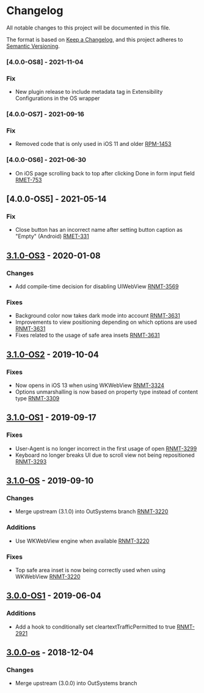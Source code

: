 # Changelog
All notable changes to this project will be documented in this file.

The format is based on [Keep a Changelog](https://keepachangelog.com/en/1.0.0/),
and this project adheres to [Semantic Versioning](https://semver.org/spec/v2.0.0.html).

### [4.0.0-OS8] - 2021-11-04
### Fix
- New plugin release to include metadata tag in Extensibility Configurations in the OS wrapper

### [4.0.0-OS7] - 2021-09-16
### Fix
- Removed code that is only used in iOS 11 and older [RPM-1453](https://outsystemsrd.atlassian.net/browse/RPM-1453)

### [4.0.0-OS6] - 2021-06-30
- On iOS page scrolling back to top after clicking Done in form input field [RMET-753](https://outsystemsrd.atlassian.net/browse/RMET-753)

## [4.0.0-OS5] - 2021-05-14
### Fix
- Close button has an incorrect name after setting button caption as "Empty" (Android) [RMET-331](https://outsystemsrd.atlassian.net/browse/RMET-331)

## [3.1.0-OS3] - 2020-01-08
### Changes
- Add compile-time decision for disabling UIWebView [RNMT-3569](https://outsystemsrd.atlassian.net/browse/RNMT-3569)

### Fixes
- Background color now takes dark mode into account [RNMT-3631](https://outsystemsrd.atlassian.net/browse/RNMT-3631)
- Improvements to view positioning depending on which options are used [RNMT-3631](https://outsystemsrd.atlassian.net/browse/RNMT-3631)
- Fixes related to the usage of safe area insets [RNMT-3631](https://outsystemsrd.atlassian.net/browse/RNMT-3631)

## [3.1.0-OS2] - 2019-10-04
### Fixes
- Now opens in iOS 13 when using WKWebView [RNMT-3324](https://outsystemsrd.atlassian.net/browse/RNMT-3324)
- Options unmarshalling is now based on property type instead of content type [RNMT-3309](https://outsystemsrd.atlassian.net/browse/RNMT-3309)

## [3.1.0-OS1] - 2019-09-17
### Fixes
- User-Agent is no longer incorrect in the first usage of open [RNMT-3299](https://outsystemsrd.atlassian.net/browse/RNMT-3299)
- Keyboard no longer breaks UI due to scroll view not being repositioned [RNMT-3293](https://outsystemsrd.atlassian.net/browse/RNMT-3293)

## [3.1.0-OS] - 2019-09-10
### Changes
- Merge upstream (3.1.0) into OutSystems branch [RNMT-3220](https://outsystemsrd.atlassian.net/browse/RNMT-3220)

### Additions
- Use WKWebView engine when available [RNMT-3220](https://outsystemsrd.atlassian.net/browse/RNMT-3220)

### Fixes
- Top safe area inset is now being correctly used when using WKWebView [RNMT-3220](https://outsystemsrd.atlassian.net/browse/RNMT-3220)

## [3.0.0-OS1] - 2019-06-04
### Additions
- Add a hook to conditionally set cleartextTrafficPermitted to true [RNMT-2921](https://outsystemsrd.atlassian.net/browse/RNMT-2921)

## [3.0.0-os] - 2018-12-04
### Changes
- Merge upstream (3.0.0) into OutSystems branch

[Unreleased]: https://github.com/OutSystems/cordova-plugin-inappbrowser/compare/3.1.0-OS3...HEAD
[3.1.0-OS3]: https://github.com/OutSystems/cordova-plugin-inappbrowser/compare/3.1.0-OS2...3.1.0-OS3
[3.1.0-OS2]: https://github.com/OutSystems/cordova-plugin-inappbrowser/compare/3.1.0-OS1...3.1.0-OS2
[3.1.0-OS1]: https://github.com/OutSystems/cordova-plugin-inappbrowser/compare/3.1.0-OS...3.1.0-OS1
[3.1.0-OS]: https://github.com/OutSystems/cordova-plugin-inappbrowser/compare/3.0.0-OS1...3.1.0-OS
[3.0.0-OS1]: https://github.com/OutSystems/cordova-plugin-inappbrowser/compare/3.0.0-os...3.0.0-OS1
[3.0.0-os]: https://github.com/OutSystems/cordova-plugin-inappbrowser/compare/1.7.0-os...3.0.0-os
